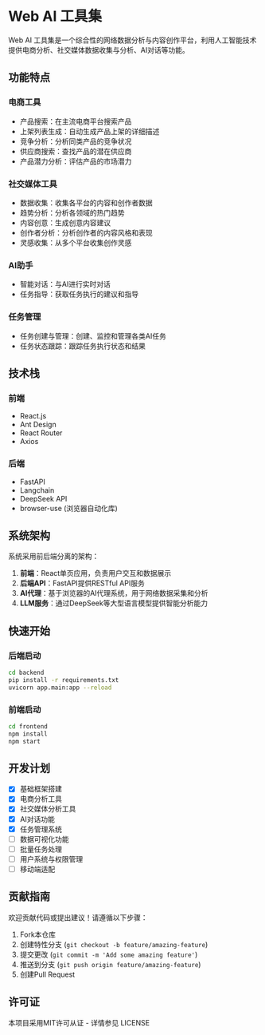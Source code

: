 # Web AI 工具集

Web AI 工具集是一个综合性的网络数据分析与内容创作平台，利用人工智能技术提供电商分析、社交媒体数据收集与分析、AI对话等功能。

## 功能特点

### 电商工具
- 产品搜索：在主流电商平台搜索产品
- 上架列表生成：自动生成产品上架的详细描述
- 竞争分析：分析同类产品的竞争状况
- 供应商搜索：查找产品的潜在供应商
- 产品潜力分析：评估产品的市场潜力

### 社交媒体工具
- 数据收集：收集各平台的内容和创作者数据
- 趋势分析：分析各领域的热门趋势
- 内容创意：生成创意内容建议
- 创作者分析：分析创作者的内容风格和表现
- 灵感收集：从多个平台收集创作灵感

### AI助手
- 智能对话：与AI进行实时对话
- 任务指导：获取任务执行的建议和指导

### 任务管理
- 任务创建与管理：创建、监控和管理各类AI任务
- 任务状态跟踪：跟踪任务执行状态和结果

## 技术栈

### 前端
- React.js
- Ant Design
- React Router
- Axios

### 后端
- FastAPI
- Langchain
- DeepSeek API
- browser-use (浏览器自动化库)

## 系统架构

系统采用前后端分离的架构：

1. **前端**：React单页应用，负责用户交互和数据展示
2. **后端API**：FastAPI提供RESTful API服务
3. **AI代理**：基于浏览器的AI代理系统，用于网络数据采集和分析
4. **LLM服务**：通过DeepSeek等大型语言模型提供智能分析能力

## 快速开始

### 后端启动

```bash
cd backend
pip install -r requirements.txt
uvicorn app.main:app --reload
```

### 前端启动

```bash
cd frontend
npm install
npm start
```

## 开发计划

- [x] 基础框架搭建
- [x] 电商分析工具
- [x] 社交媒体分析工具
- [x] AI对话功能
- [x] 任务管理系统
- [ ] 数据可视化功能
- [ ] 批量任务处理
- [ ] 用户系统与权限管理
- [ ] 移动端适配

## 贡献指南

欢迎贡献代码或提出建议！请遵循以下步骤：

1. Fork本仓库
2. 创建特性分支 (`git checkout -b feature/amazing-feature`)
3. 提交更改 (`git commit -m 'Add some amazing feature'`)
4. 推送到分支 (`git push origin feature/amazing-feature`)
5. 创建Pull Request

## 许可证

本项目采用MIT许可从证 - 详情参见 LICENSE 